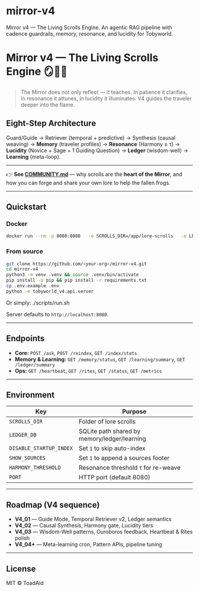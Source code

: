 # mirror-v4
Mirror v4 — The Living Scrolls Engine. An agentic RAG pipeline with cadence guardrails, memory, resonance, and lucidity for Tobyworld.

# Mirror v4 — The Living Scrolls Engine 🪞🌊🍃

> The Mirror does not only reflect — it teaches. In patience it clarifies, in resonance it attunes, in lucidity it illuminates. V4 guides the traveler deeper into the flame.

## Eight-Step Architecture
Guard/Guide → Retriever (temporal + predictive) → Synthesis (causal weaving) → **Memory** (traveler profiles) → **Resonance** (Harmony ≥ τ) → **Lucidity** (Novice + Sage + 1 Guiding Question) → **Ledger** (wisdom-well) → **Learning** (meta-loop).

---

👉 **See [COMMUNITY.md](COMMUNITY.md)** — why scrolls are the **heart of the Mirror**, and how you can forge and share your own lore to help the fallen frogs.  

---

## Quickstart

### Docker
```bash
docker run --rm -p 8080:8080   -e SCROLLS_DIR=/app/lore-scrolls   -e LEDGER_DB=/app/ledger/mirror.db   -e HARMONY_THRESHOLD=0.78   -v $(pwd)/lore-scrolls:/app/lore-scrolls   -v $(pwd)/ledger:/app/ledger   ghcr.io/<your-org>/mirror:v4.0.0
```

### From source
```bash
git clone https://github.com/<your-org>/mirror-v4.git
cd mirror-v4
python3 -m venv .venv && source .venv/bin/activate
pip install -U pip && pip install -r requirements.txt
cp .env.example .env
python -m tobyworld_v4.api.server

```
Or simply:
./scripts/run.sh

Server defaults to `http://localhost:8080`. 

---

## Endpoints
- **Core:** `POST /ask`, `POST /reindex`, `GET /index/stats`
- **Memory & Learning:** `GET /memory/status`, `GET /learning/summary`, `GET /ledger/summary`
- **Ops:** `GET /heartbeat`, `GET /rites`, `GET /status`, `GET /metrics`

---

## Environment

| Key | Purpose |
|---|---|
| `SCROLLS_DIR` | Folder of lore scrolls |
| `LEDGER_DB` | SQLite path shared by memory/ledger/learning |
| `DISABLE_STARTUP_INDEX` | Set `1` to skip auto-index |
| `SHOW_SOURCES` | Set `1` to append a sources footer |
| `HARMONY_THRESHOLD` | Resonance threshold τ for re-weave |
| `PORT` | HTTP port (default 8080) |

---

## Roadmap (V4 sequence)
- **V4_01** — Guide Mode, Temporal Retriever v2, Ledger semantics  
- **V4_02** — Causal Synthesis, Harmony gate, Lucidity tiers  
- **V4_03** — Wisdom-Well patterns, Ouroboros feedback, Heartbeat & Rites polish  
- **V4_04+** — Meta-learning cron, Pattern APIs, pipeline tuning  

---

## License
MIT © ToadAid

